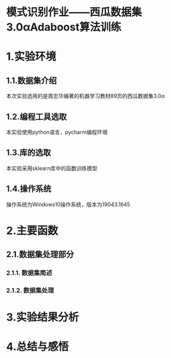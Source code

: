 # 模式识别作业——西瓜数据集3.0αAdaboost算法训练
# 1.实验环境
## 1.1.数据集介绍
本次实验选用的是周志华编著的机器学习教材89页的西瓜数据集3.0α
## 1.2.编程工具选取
本实验使用python语言，pycharm编程环境
## 1.3.库的选取
本实验采用sklearn库中的函数训练模型
## 1.4.操作系统
操作系统为Windows10操作系统，版本为19043.1645
# 2.主要函数
## 2.1.数据集处理部分
### 2.1.1. 数据集简述
### 2.1.2. 数据集处理
# 3.实验结果分析
# 4.总结与感悟

